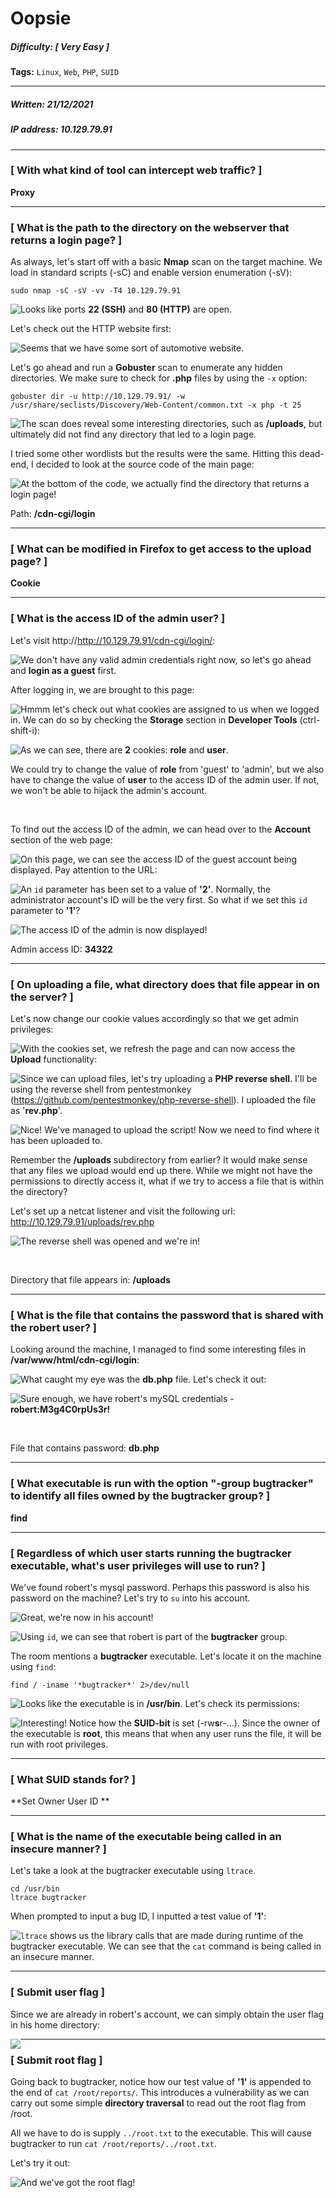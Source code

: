 # Oopsie

##### Difficulty: [ Very Easy ]

**Tags:** `Linux`,  `Web`,  `PHP`,  `SUID`

---

##### Written: 21/12/2021

##### IP address: 10.129.79.91

---

### [ With what kind of tool can intercept web traffic? ]

**Proxy**

---

### [ What is the path to the directory on the webserver that returns a login page? ]

As always, let's start off with a basic **Nmap** scan on the target machine. We load in standard scripts (-sC) and enable version enumeration (-sV):

```
sudo nmap -sC -sV -vv -T4 10.129.79.91
```

<img style="float: left;" src="screenshots/screenshot1.png">

Looks like ports **22 (SSH)** and **80 (HTTP)** are open.

Let's check out the HTTP website first:

<img style="float: left;" src="screenshots/screenshot2.png">

Seems that we have some sort of automotive website.

Let's go ahead and run a **Gobuster** scan to enumerate any hidden directories. We make sure to check for **.php** files by using the `-x` option:

```
gobuster dir -u http://10.129.79.91/ -w /usr/share/seclists/Discovery/Web-Content/common.txt -x php -t 25
```

<img style="float: left;" src="screenshots/screenshot3.png">

The scan does reveal some interesting directories, such as **/uploads**, but ultimately did not find any directory that led to a login page.

I tried some other wordlists but the results were the same. Hitting this dead-end, I decided to look at the source code of the main page:

<img style="float: left;" src="screenshots/screenshot4.png">

At the bottom of the code, we actually find the directory that returns a login page!

Path: **/cdn-cgi/login**

---

### [ What can be modified in Firefox to get access to the upload page? ]

**Cookie**

---

### [ What is the access ID of the admin user? ]

Let's visit http://http://10.129.79.91/cdn-cgi/login/:

<img style="float: left;" src="screenshots/screenshot5.png">

We don't have any valid admin credentials right now, so let's go ahead and **login as a guest** first.

After logging in, we are brought to this page:

<img style="float: left;" src="screenshots/screenshot6.png">

Hmmm let's check out what cookies are assigned to us when we logged in. We can do so by checking the **Storage** section in **Developer Tools** (ctrl-shift-i):

<img style="float: left;" src="screenshots/screenshot7.png">

As we can see, there are **2** cookies: **role** and **user**.

We could try to change the value of **role** from 'guest' to 'admin', but we also have to change the value of **user** to the access ID of the admin user. If not, we won't be able to hijack the admin's account.

<br>

To find out the access ID of the admin, we can head over to the **Account** section of the web page:

<img style="float: left;" src="screenshots/screenshot8.png">

On this page, we can see the access ID of the guest account being displayed. Pay attention to the URL:

<img style="float: left;" src="screenshots/screenshot9.png">

An `id` parameter has been set to a value of **'2'**. Normally, the administrator account's ID will be the very first. So what if we set this `id` parameter to **'1'**?

<img style="float: left;" src="screenshots/screenshot10.png">

The access ID of the admin is now displayed!

Admin access ID: **34322**

---

### [ On uploading a file, what directory does that file appear in on the server? ]

Let's now change our cookie values accordingly so that we get admin privileges:

<img style="float: left;" src="screenshots/screenshot11.png">



With the cookies set, we refresh the page and can now access the **Upload** functionality:

<img style="float: left;" src="screenshots/screenshot12.png">

Since we can upload files, let's try uploading a **PHP reverse shell**. I'll be using the reverse shell from pentestmonkey (https://github.com/pentestmonkey/php-reverse-shell). I uploaded the file as '**rev.php**'.

<img style="float: left;" src="screenshots/screenshot13.png">

Nice! We've managed to upload the script! Now we need to find where it has been uploaded to.

Remember the **/uploads** subdirectory from earlier? It would make sense that any files we upload would end up there. While we might not have the permissions to directly access it, what if we try to access a file that is within the directory?

Let's set up a netcat listener and visit the following url: http://10.129.79.91/uploads/rev.php

<img style="float: left;" src="screenshots/screenshot14.png">

The reverse shell was opened and we're in!

<br>

Directory that file appears in: **/uploads**

---

### [ What is the file that contains the password that is shared with the robert user? ]

Looking around the machine, I managed to find some interesting files in **/var/www/html/cdn-cgi/login**:

<img style="float: left;" src="screenshots/screenshot15.png">

What caught my eye was the **db.php** file. Let's check it out:

<img style="float: left;" src="screenshots/screenshot16.png">

Sure enough, we have robert's mySQL credentials - **robert:M3g4C0rpUs3r!**

<br>

File that contains password: **db.php**

---

### [ What executable is run with the option "-group bugtracker" to identify all files owned by the bugtracker group? ]

**find**

---

### [ Regardless of which user starts running the bugtracker executable, what's user privileges will use to run? ]

We've found robert's mysql password. Perhaps this password is also his password on the machine? Let's try to `su` into his account.

<img style="float: left;" src="screenshots/screenshot17.png">

Great, we're now in his account!

<img style="float: left;" src="screenshots/screenshot18.png">

Using `id`, we can see that robert is part of the **bugtracker** group.

The room mentions a **bugtracker** executable. Let's locate it on the machine using `find`:

```
find / -iname '*bugtracker*' 2>/dev/null
```

<img style="float: left;" src="screenshots/screenshot19.png">

Looks like the executable is in **/usr/bin**. Let's check its permissions:

<img style="float: left;" src="screenshots/screenshot20.png">

Interesting! Notice how the **SUID-bit** is set (-rw**s**r-...). Since the owner of the executable is **root**, this means that when any user runs the file, it will be run with root privileges.

---

### [ What SUID stands for? ]

**Set Owner User ID **

---

### [ What is the name of the executable being called in an insecure manner? ]

Let's take a look at the bugtracker executable using `ltrace`.

```
cd /usr/bin
ltrace bugtracker
```

When prompted to input a bug ID, I inputted a test value of **'1'**:

<img style="float: left;" src="screenshots/screenshot21.png">

`ltrace` shows us the library calls that are made during runtime of the bugtracker executable. We can see that the `cat` command is being called in an insecure manner.

---

### [ Submit user flag ]

Since we are already in robert's account, we can simply obtain the user flag in his home directory:

<img style="float: left;" src="screenshots/screenshot22.png">

---

### [ Submit root flag ]

Going back to bugtracker, notice how our test value of **'1'** is appended to the end of `cat /root/reports/`. This introduces a vulnerability as we can carry out some simple **directory traversal** to read out the root flag from /root.

All we have to do is supply `../root.txt` to the executable. This will cause bugtracker to run `cat /root/reports/../root.txt`.

Let's try it out:

<img style="float: left;" src="screenshots/screenshot23.png">

And we've got the root flag!
